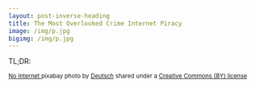 ```yaml
---
layout: post-inverse-heading
title: The Most Overlooked Crime Internet Piracy
image: /img/p.jpg
bigimg: /img/p.jpg
---
```

TL;DR:

























<small> <a title="No Internet" href="https://pixabay.com/en/internet-wlan-radio-network-1606103/">No Internet
</a> pixabay photo by <a href="https://pixabay.com/en/users/IO-Images-1096650/">Deutsch</a> shared under a <a href="https://creativecommons.org/licenses/by/2.0/">
Creative Commons (BY) license</a> </small>
